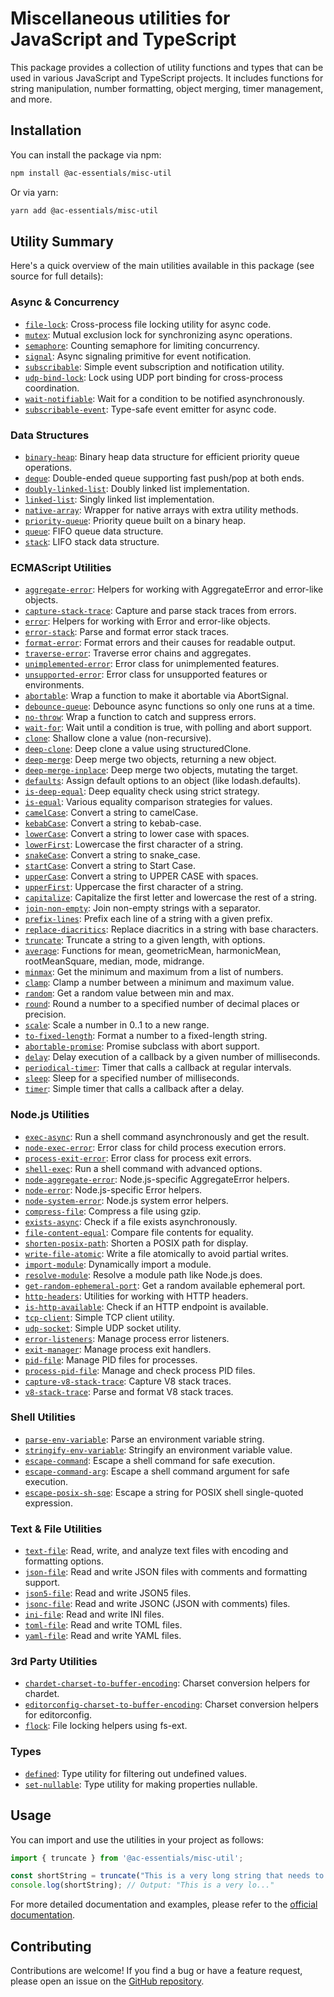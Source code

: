 
# Miscellaneous utilities for JavaScript and TypeScript

This package provides a collection of utility functions and types that can be used in various JavaScript and TypeScript projects. It includes functions for string manipulation, number formatting, object merging, timer management, and more.

## Installation

You can install the package via npm:

```bash
npm install @ac-essentials/misc-util
```

Or via yarn:

```bash
yarn add @ac-essentials/misc-util
```

## Utility Summary

Here's a quick overview of the main utilities available in this package (see source for full details):

### Async & Concurrency

- [`file-lock`](src/async/file-lock.ts): Cross-process file locking utility for async code.
- [`mutex`](src/async/mutex.ts): Mutual exclusion lock for synchronizing async operations.
- [`semaphore`](src/async/semaphore.ts): Counting semaphore for limiting concurrency.
- [`signal`](src/async/signal.ts): Async signaling primitive for event notification.
- [`subscribable`](src/async/subscribable.ts): Simple event subscription and notification utility.
- [`udp-bind-lock`](src/async/udp-bind-lock.ts): Lock using UDP port binding for cross-process coordination.
- [`wait-notifiable`](src/async/wait-notifiable.ts): Wait for a condition to be notified asynchronously.
- [`subscribable-event`](src/async/subscribable-event.ts): Type-safe event emitter for async code.

### Data Structures

- [`binary-heap`](src/data/binary-heap.ts): Binary heap data structure for efficient priority queue operations.
- [`deque`](src/data/deque.ts): Double-ended queue supporting fast push/pop at both ends.
- [`doubly-linked-list`](src/data/doubly-linked-list.ts): Doubly linked list implementation.
- [`linked-list`](src/data/linked-list.ts): Singly linked list implementation.
- [`native-array`](src/data/native-array.ts): Wrapper for native arrays with extra utility methods.
- [`priority-queue`](src/data/priority-queue.ts): Priority queue built on a binary heap.
- [`queue`](src/data/queue.ts): FIFO queue data structure.
- [`stack`](src/data/stack.ts): LIFO stack data structure.

### ECMAScript Utilities

- [`aggregate-error`](src/ecma/error/aggregate-error.ts): Helpers for working with AggregateError and error-like objects.
- [`capture-stack-trace`](src/ecma/error/capture-stack-trace.ts): Capture and parse stack traces from errors.
- [`error`](src/ecma/error/error.ts): Helpers for working with Error and error-like objects.
- [`error-stack`](src/ecma/error/error-stack.ts): Parse and format error stack traces.
- [`format-error`](src/ecma/error/format-error.ts): Format errors and their causes for readable output.
- [`traverse-error`](src/ecma/error/traverse-error.ts): Traverse error chains and aggregates.
- [`unimplemented-error`](src/ecma/error/unimplemented-error.ts): Error class for unimplemented features.
- [`unsupported-error`](src/ecma/error/unsupported-error.ts): Error class for unsupported features or environments.
- [`abortable`](src/ecma/function/abortable.ts): Wrap a function to make it abortable via AbortSignal.
- [`debounce-queue`](src/ecma/function/debounce-queue.ts): Debounce async functions so only one runs at a time.
- [`no-throw`](src/ecma/function/no-throw.ts): Wrap a function to catch and suppress errors.
- [`wait-for`](src/ecma/function/wait-for.ts): Wait until a condition is true, with polling and abort support.
- [`clone`](src/ecma/object/clone.ts): Shallow clone a value (non-recursive).
- [`deep-clone`](src/ecma/object/deep-clone.ts): Deep clone a value using structuredClone.
- [`deep-merge`](src/ecma/object/deep-merge.ts): Deep merge two objects, returning a new object.
- [`deep-merge-inplace`](src/ecma/object/deep-merge-inplace.ts): Deep merge two objects, mutating the target.
- [`defaults`](src/ecma/object/defaults.ts): Assign default options to an object (like lodash.defaults).
- [`is-deep-equal`](src/ecma/object/is-deep-equal.ts): Deep equality check using strict strategy.
- [`is-equal`](src/ecma/object/is-equal.ts): Various equality comparison strategies for values.
- [`camelCase`](src/ecma/string/camel-case.ts): Convert a string to camelCase.
- [`kebabCase`](src/ecma/string/kebab-case.ts): Convert a string to kebab-case.
- [`lowerCase`](src/ecma/string/lower-case.ts): Convert a string to lower case with spaces.
- [`lowerFirst`](src/ecma/string/lower-first.ts): Lowercase the first character of a string.
- [`snakeCase`](src/ecma/string/snake-case.ts): Convert a string to snake_case.
- [`startCase`](src/ecma/string/start-case.ts): Convert a string to Start Case.
- [`upperCase`](src/ecma/string/upper-case.ts): Convert a string to UPPER CASE with spaces.
- [`upperFirst`](src/ecma/string/upper-first.ts): Uppercase the first character of a string.
- [`capitalize`](src/ecma/string/capitalize.ts): Capitalize the first letter and lowercase the rest of a string.
- [`join-non-empty`](src/ecma/string/join-non-empty.ts): Join non-empty strings with a separator.
- [`prefix-lines`](src/ecma/string/prefix-lines.ts): Prefix each line of a string with a given prefix.
- [`replace-diacritics`](src/ecma/string/replace-diacritics.ts): Replace diacritics in a string with base characters.
- [`truncate`](src/ecma/string/truncate.ts): Truncate a string to a given length, with options.
- [`average`](src/ecma/math/average.ts): Functions for mean, geometricMean, harmonicMean, rootMeanSquare, median, mode, midrange.
- [`minmax`](src/ecma/math/minmax.ts): Get the minimum and maximum from a list of numbers.
- [`clamp`](src/ecma/math/clamp.ts): Clamp a number between a minimum and maximum value.
- [`random`](src/ecma/math/random.ts): Get a random value between min and max.
- [`round`](src/ecma/math/round.ts): Round a number to a specified number of decimal places or precision.
- [`scale`](src/ecma/math/scale.ts): Scale a number in 0..1 to a new range.
- [`to-fixed-length`](src/ecma/number/to-fixed-length.ts): Format a number to a fixed-length string.
- [`abortable-promise`](src/ecma/promise/abortable-promise.ts): Promise subclass with abort support.
- [`delay`](src/ecma/timers/delay.ts): Delay execution of a callback by a given number of milliseconds.
- [`periodical-timer`](src/ecma/timers/periodical-timer.ts): Timer that calls a callback at regular intervals.
- [`sleep`](src/ecma/timers/sleep.ts): Sleep for a specified number of milliseconds.
- [`timer`](src/ecma/timers/timer.ts): Simple timer that calls a callback after a delay.

### Node.js Utilities

- [`exec-async`](src/node/child_process/exec-async.ts): Run a shell command asynchronously and get the result.
- [`node-exec-error`](src/node/child_process/node-exec-error.ts): Error class for child process execution errors.
- [`process-exit-error`](src/node/child_process/process-exit-error.ts): Error class for process exit errors.
- [`shell-exec`](src/node/child_process/shell-exec.ts): Run a shell command with advanced options.
- [`node-aggregate-error`](src/node/error/node-aggregate-error.ts): Node.js-specific AggregateError helpers.
- [`node-error`](src/node/error/node-error.ts): Node.js-specific Error helpers.
- [`node-system-error`](src/node/error/node-system-error.ts): Node.js system error helpers.
- [`compress-file`](src/node/fs/compress-file.ts): Compress a file using gzip.
- [`exists-async`](src/node/fs/exists-async.ts): Check if a file exists asynchronously.
- [`file-content-equal`](src/node/fs/file-content-equal.ts): Compare file contents for equality.
- [`shorten-posix-path`](src/node/fs/shorten-posix-path.ts): Shorten a POSIX path for display.
- [`write-file-atomic`](src/node/fs/write-file-atomic.ts): Write a file atomically to avoid partial writes.
- [`import-module`](src/node/module/import-module.ts): Dynamically import a module.
- [`resolve-module`](src/node/module/resolve-module.ts): Resolve a module path like Node.js does.
- [`get-random-ephemeral-port`](src/node/net/get-random-ephemeral-port.ts): Get a random available ephemeral port.
- [`http-headers`](src/node/net/http/http-headers.ts): Utilities for working with HTTP headers.
- [`is-http-available`](src/node/net/http/is-http-available.ts): Check if an HTTP endpoint is available.
- [`tcp-client`](src/node/net/tcp-client.ts): Simple TCP client utility.
- [`udp-socket`](src/node/net/udp-socket.ts): Simple UDP socket utility.
- [`error-listeners`](src/node/process/error-listeners.ts): Manage process error listeners.
- [`exit-manager`](src/node/process/exit-manager.ts): Manage process exit handlers.
- [`pid-file`](src/node/process/pid-file.ts): Manage PID files for processes.
- [`process-pid-file`](src/node/process/process-pid-file.ts): Manage and check process PID files.
- [`capture-v8-stack-trace`](src/node/v8/capture-v8-stack-trace.ts): Capture V8 stack traces.
- [`v8-stack-trace`](src/node/v8/v8-stack-trace.ts): Parse and format V8 stack traces.

### Shell Utilities

- [`parse-env-variable`](src/shell/env-variables/parse-env-variable.ts): Parse an environment variable string.
- [`stringify-env-variable`](src/shell/env-variables/stringify-env-variable.ts): Stringify an environment variable value.
- [`escape-command`](src/shell/escape-command.ts): Escape a shell command for safe execution.
- [`escape-command-arg`](src/shell/escape-command-arg.ts): Escape a shell command argument for safe execution.
- [`escape-posix-sh-sqe`](src/shell/escape-posix-sh-sqe.ts): Escape a string for POSIX shell single-quoted expression.

### Text & File Utilities

- [`text-file`](src/text-files/text-file.ts): Read, write, and analyze text files with encoding and formatting options.
- [`json-file`](src/text-files/json-file.ts): Read and write JSON files with comments and formatting support.
- [`json5-file`](src/text-files/json5-file.ts): Read and write JSON5 files.
- [`jsonc-file`](src/text-files/jsonc-file.ts): Read and write JSONC (JSON with comments) files.
- [`ini-file`](src/text-files/ini-file.ts): Read and write INI files.
- [`toml-file`](src/text-files/toml-file.ts): Read and write TOML files.
- [`yaml-file`](src/text-files/yaml-file.ts): Read and write YAML files.

### 3rd Party Utilities

- [`chardet-charset-to-buffer-encoding`](src/3rdparty/chardet/chardet-charset-to-buffer-encoding.ts): Charset conversion helpers for chardet.
- [`editorconfig-charset-to-buffer-encoding`](src/3rdparty/editorconfig/editorconfig-charset-to-buffer-encoding.ts): Charset conversion helpers for editorconfig.
- [`flock`](src/3rdparty/fs-ext/flock.ts): File locking helpers using fs-ext.

### Types

- [`defined`](src/types.d/defined.ts): Type utility for filtering out undefined values.
- [`set-nullable`](src/types.d/set-nullable.ts): Type utility for making properties nullable.

## Usage

You can import and use the utilities in your project as follows:

```typescript
import { truncate } from '@ac-essentials/misc-util';

const shortString = truncate("This is a very long string that needs to be truncated.", { length: 20 });
console.log(shortString); // Output: "This is a very lo..."
```

For more detailed documentation and examples, please refer to the [official documentation](https://anthochamp.github.io/node-essentials/misc-util/).

## Contributing

Contributions are welcome! If you find a bug or have a feature request, please open an issue on the [GitHub repository](https://github.com/anthochamp/node-essentials).
